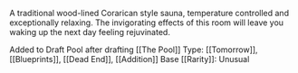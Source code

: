A traditional wood-lined Corarican style sauna, temperature controlled and exceptionally relaxing. The invigorating effects of this room will leave you waking up the next day feeling rejuvinated.

Added to Draft Pool after drafting [[The Pool]]
Type: [[Tomorrow]], [[Blueprints]], [[Dead End]], [[Addition]]
Base [[Rarity]]: Unusual